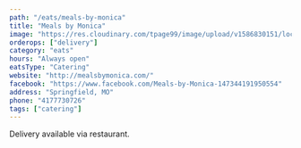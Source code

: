 ```yaml
---
path: "/eats/meals-by-monica"
title: "Meals by Monica"
image: "https://res.cloudinary.com/tpage99/image/upload/v1586830151/local417eats/local417eatslogo.png"
orderops: ["delivery"]
category: "eats"
hours: "Always open"
eatsType: "Catering"
website: "http://mealsbymonica.com/"
facebook: "https://www.facebook.com/Meals-by-Monica-147344191950554"
address: "Springfield, MO"
phone: "4177730726"
tags: ["catering"]
---
```


Delivery available via restaurant.
